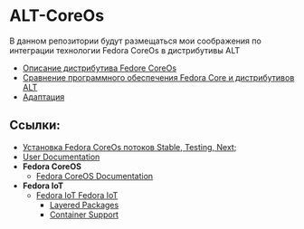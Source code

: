 # ALT-CoreOs

В данном репозитории будут размещаться мои соображения по интеграции технологии Fedora CoreOs в дистрибутивы ALT

- [Описание дистрибутива Fedore CoreOs](Fedora-CoreOs/README.md)
- [Сравнение программного обеспечения Fedora Core и дистрибутивов ALT](softwareCompare.md)
- [Адаптация](adaptation.md)

## Ссылки:
- [Установка Fedora CoreOs потоков Stable, Testing, Next](https://getfedora.org/ru/coreos);
- [User Documentation](https://docs.fedoraproject.org/en-US/docs/)
- **Fedora CoreOS**
  * [Fedora CoreOS Documentation](https://docs.fedoraproject.org/en-US/fedora-coreos/)
- **Fedora IoT**
  * [Fedora IoT Fedora IoT](https://docs.fedoraproject.org/en-US/iot/)
    - [Layered Packages](https://docs.fedoraproject.org/en-US/iot/adding-layered/)
    - [Container Support](https://docs.fedoraproject.org/en-US/iot/container-support/)
